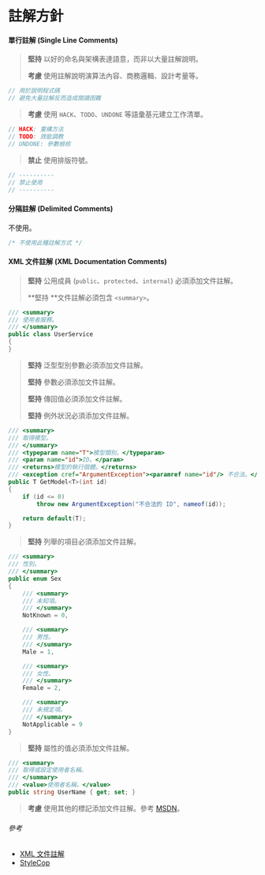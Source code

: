 # 註解方針

#### 單行註解 \(Single Line Comments\)

> **堅持** 以好的命名與架構表達語意，而非以大量註解說明。
>
> **考慮** 使用註解說明演算法內容、商務邏輯、設計考量等。

```csharp
// 用於說明程式碼
// 避免大量註解反而造成閱讀困難
```

> **考慮** 使用 `HACK`、`TODO`、`UNDONE` 等語彙基元建立工作清單。

```csharp
// HACK: 重構方法
// TODO: 效能調教
// UNDONE: 參數檢核
```

> **禁止** 使用排版符號。

```csharp
// ----------
// 禁止使用
// ----------
```

#### 分隔註解 \(Delimited Comments\)

不使用。

```csharp
/* 不使用此種註解方式 */
```

#### XML 文件註解 \(XML Documentation Comments\)

> **堅持** 公用成員 \(`public`、`protected`、`internal`\) 必須添加文件註解。
>
> **堅持 **文件註解必須包含 `<summary>`。

```csharp
/// <summary>
/// 使用者服務。
/// </summary>
public class UserService
{
}
```

> **堅持** 泛型型別參數必須添加文件註解。
>
> **堅持** 參數必須添加文件註解。
>
> **堅持** 傳回值必須添加文件註解。
>
> **堅持** 例外狀況必須添加文件註解。

```csharp
/// <summary>
/// 取得模型。
/// </summary>
/// <typeparam name="T">模型類別。</typeparam>
/// <param name="id">ID。</param>
/// <returns>模型的執行個體。</returns>
/// <exception cref="ArgumentException"><paramref name="id"/> 不合法。</exception>
public T GetModel<T>(int id)
{
    if (id <= 0)
        throw new ArgumentException("不合法的 ID", nameof(id));

    return default(T);
}
```

> **堅持** 列舉的項目必須添加文件註解。

```csharp
/// <summary>
/// 性別。
/// </summary>
public enum Sex
{
    /// <summary>
    /// 未知項。
    /// </summary>
    NotKnown = 0,

    /// <summary>
    /// 男性。
    /// </summary>
    Male = 1,

    /// <summary>
    /// 女性。
    /// </summary>
    Female = 2,

    /// <summary>
    /// 未規定項。
    /// </summary>
    NotApplicable = 9
}
```

> **堅持** 屬性的值必須添加文件註解。

```csharp
/// <summary>
/// 取得或設定使用者名稱。
/// </summary>
/// <value>使用者名稱。</value>
public string UserName { get; set; }
```

> **考慮** 使用其他的標記添加文件註解。參考 [MSDN](https://msdn.microsoft.com/zh-tw/library/5ast78ax.aspx)。



###### 參考

* [XML 文件註解](https://msdn.microsoft.com/zh-tw/library/b2s063f7.aspx)
* [StyleCop](http://stylecop.soyuz5.com/Documentation%20Rules.html)




